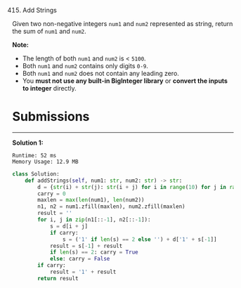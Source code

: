415. Add Strings

Given two non-negative integers `num1` and `num2` represented as string, return the sum of `num1` and `num2`.

**Note:**

* The length of both `num1` and `num2` is < `5100`.
* Both `num1` and `num2` contains only digits `0-9`.
* Both `num1` and `num2` does not contain any leading zero.
* You **must not use any built-in BigInteger library** or **convert the inputs to integer** directly.

# Submissions
---
**Solution 1:**
```
Runtime: 52 ms
Memory Usage: 12.9 MB
```
```python
class Solution:
    def addStrings(self, num1: str, num2: str) -> str:
        d = {str(i) + str(j): str(i + j) for i in range(10) for j in range(10)}
        carry = 0
        maxlen = max(len(num1), len(num2))
        n1, n2 = num1.zfill(maxlen), num2.zfill(maxlen)
        result = ''
        for i, j in zip(n1[::-1], n2[::-1]):
            s = d[i + j] 
            if carry: 
                s = ('1' if len(s) == 2 else '') + d['1' + s[-1]] 
            result = s[-1] + result  
            if len(s) == 2: carry = True
            else: carry = False
        if carry: 
            result = '1' + result 
        return result
```